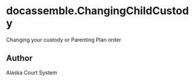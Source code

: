 # docassemble.ChangingChildCustody

Changing your custody or Parenting Plan order

## Author

Alaska Court System

